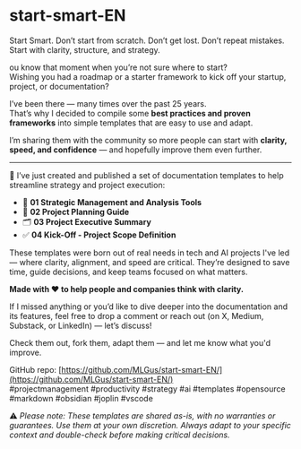 # start-smart-EN
Start Smart. Don’t start from scratch. Don’t get lost. Don’t repeat mistakes. Start with clarity, structure, and strategy.

ou know that moment when you’re not sure where to start?  
Wishing you had a roadmap or a starter framework to kick off your startup, project, or documentation?

I’ve been there — many times over the past 25 years.  
That’s why I decided to compile some **best practices and proven frameworks** into simple templates that are easy to use and adapt.

I’m sharing them with the community so more people can start with **clarity, speed, and confidence** — and hopefully improve them even further.

---
📢 I’ve just created and published a set of documentation templates to help streamline strategy and project execution:

- 🧠 **01 Strategic Management and Analysis Tools**    
- 📝 **02 Project Planning Guide**    
- 🗂️ **03 Project Executive Summary**    
- ✅ **04 Kick-Off - Project Scope Definition**

These templates were born out of real needs in tech and AI projects I've led — where clarity, alignment, and speed are critical. They’re designed to save time, guide decisions, and keep teams focused on what matters.

**Made with ❤️ to help people and companies think with clarity.**

If I missed anything or you’d like to dive deeper into the documentation and its features, feel free to drop a comment or reach out (on X, Medium, Substack, or LinkedIn) — let’s discuss!

Check them out, fork them, adapt them — and let me know what you'd improve.  

GitHub repo: [https://github.com/MLGus/start-smart-EN/](https://github.com/MLGus/start-smart-EN/)  
#projectmanagement #productivity #strategy #ai #templates #opensource #markdown #obsidian #joplin #vscode

⚠️ _Please note: These templates are shared as-is, with no warranties or guarantees. Use them at your own discretion. Always adapt to your specific context and double-check before making critical decisions._
